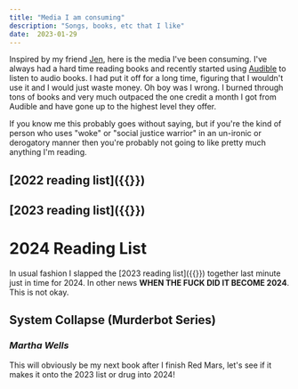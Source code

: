 ```yaml
---
title: "Media I am consuming"
description: "Songs, books, etc that I like"
date:  2023-01-29
---
```

Inspired by my friend [Jen](https://jenmyers.net), here is the media I've been consuming. I've always had a hard time reading books and recently started 
using [Audible](https://www.audible.com/) to listen to audio books. I had put it off for a long time, figuring that I wouldn't use it and I would just 
waste money. Oh boy was I wrong. I burned through tons of books and very much outpaced the one credit a month I got from Audible and have gone up 
to the highest level they offer. 

If you know me this probably goes without saying, but if you're the kind of person who uses "woke" or "social justice warrior" in an un-ironic or 
derogatory manner then you're probably not going to like pretty much anything I'm reading. 

## [2022 reading list]({{<ref books-22>}})
## [2023 reading list]({{<ref books-23>}})

# 2024 Reading List

In usual fashion I slapped the [2023 reading list]({{<ref books-23>}}) together last minute just in time for 2024. In other news 
**WHEN THE FUCK DID IT BECOME 2024**. This is not okay.



## System Collapse (Murderbot Series)
### _Martha Wells_ 
This will obviously be my next book after I finish Red Mars, let's see if it makes it onto the 2023 list or drug into 2024!

